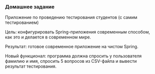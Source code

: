 ﻿### Домашнее задание

Приложение по проведению тестирования студентов (с самим тестированием)

Цель: конфигурировать Spring-приложения современным способом, как это и делается в современном мире.

Результат: готовое современное приложение на чистом Spring.

Новый функционал: программа должна спросить у пользователя фамилию и имя, спросить 5 вопросов из CSV-файла и вывести результат тестирования.
